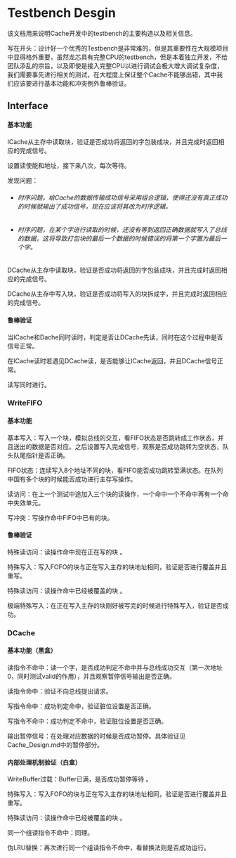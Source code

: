 # Testbench Desgin

该文档用来说明Cache开发中的testbench的主要构造以及相关信息。

写在开头：设计好一个优秀的Testbench是非常难的，但是其重要性在大规模项目中显得格外重要，虽然龙芯具有完整CPU的testbench，但是本着独立开发，不给团队添乱的宗旨，以及即使是接入完整CPU以进行调试会极大增大调试复杂度，我们需要事先进行相关的测试，在大程度上保证整个Cache不能够出错，其中我们应该要进行基本功能和冲突例外鲁棒验证。

## Interface

#### 基本功能

ICache从主存中读取块，验证是否成功将返回的字包装成块，并且完成时返回相应的完成信号。

设置读使能和地址，接下来八次，每次等待。

发现问题：

- ###### 时序问题，给Cache的数据传输成功信号采用组合逻辑，使得还没有真正成功的时候就输出了成功信号，现在应该将其改为时序逻辑。
- ###### 时序问题，在某个字进行读取的时候，还没有等到返回正确数据就写入了总线的数据，这将导致打包块的最后一个数据的时候错误的将第一个字置为最后一个字。

DCache从主存中读取块，验证是否成功将返回的字包装成块，并且完成时返回相应的完成信号。

DCache从主存中写入块，验证是否成功将写入的块拆成字，并且完成时返回相应的完成信号。

#### 鲁棒验证

当ICache和Dache同时读时，判定是否让DCache先读，同时在这个过程中是否信号正常。

在ICache读时若遇见DCache读，是否能够让ICache返回，并且DCache信号正常。

读写同时进行。



### WriteFIFO

#### 基本功能

基本写入：写入一个块，模拟总线的交互，看FIFO状态是否跳转成工作状态，并且送出的数据是否对应。之后设置写入完成信号，观察是否成功跳转为空状态，队头队尾指针是否正确。

FIFO状态：连续写入8个地址不同的块，看FIFO能否成功跳转至满状态。在队列中国有多个块的时候能否成功进行主存写操作。

读访问：在上一个测试中途加入三个块的读操作，一个命中一个不命中再有一个命中失效单元。

写冲突：写操作命中FIFO中已有的块。

#### 鲁棒验证

特殊读访问：读操作命中现在正在写的块 。

特殊写入：写入FOFO的块与正在写入主存的块地址相同，验证是否进行覆盖并且重写。

特殊读访问：读操作命中已经被覆盖的块 。

极端特殊写入：在正在写入主存的块刚好被写完的时候进行特殊写入，验证是否成功。



### DCache

#### 基本功能（黑盒）

读指令不命中：读一个字，是否成功判定不命中并与总线成功交互（第一次地址0，同时测试valid的作用），并且观察暂停信号输出是否正确。

读指令命中：验证不向总线提出请求。

写指令命中：成功判定命中，验证脏位设置是否正确。

写指令不命中：成功判定不命中，验证脏位设置是否正确。

输出暂停信号：在处理对应数据的时候是否成功暂停。具体验证见Cache_Design.md中的暂停部分。

#### 内部处理机制验证（白盒）

WriteBuffer过载：Buffer已满，是否成功暂停等待 。

特殊写入：写入FOFO的块与正在写入主存的块地址相同，验证是否进行覆盖并且重写。

特殊读访问：读操作命中已经被覆盖的块 。

同一个组读指令不命中：同理。

伪LRU替换：再次进行同一个组读指令不命中，看替换法则是否成功运行。